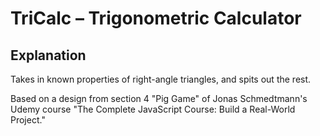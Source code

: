 # TriCalc – Trigonometric Calculator
## Explanation
Takes in known properties of right-angle triangles, and spits out the rest.

Based on a design from section 4 "Pig Game" of Jonas Schmedtmann's Udemy course "The Complete JavaScript Course: Build a Real-World Project."
